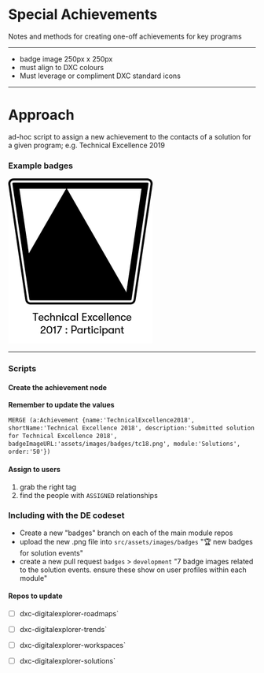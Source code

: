 # Special Achievements

Notes and methods for creating one-off achievements for key programs


---

- badge image 250px x 250px
- must align to DXC colours
- Must leverage or compliment DXC standard icons


---

# Approach
ad-hoc script to assign a new achievement to the contacts of a solution for a given program; e.g. Technical Excellence 2019



### Example badges

![](images/example.png)



---

### Scripts

#### Create the achievement node

**Remember to update the values**

~~~
MERGE (a:Achievement {name:'TechnicalExcellence2018', shortName:'Technical Excellence 2018', description:'Submitted solution for Technical Excellence 2018', badgeImageURL:'assets/images/badges/tc18.png', module:'Solutions', order:'50'})
~~~

#### Assign to users

1. grab the right tag
2. find the people with `ASSIGNED` relationships


### Including with the DE codeset

- Create a new "badges" branch on each of the main module repos
- upload the new .png file into `src/assets/images/badges`
    ":trophy: new badges for solution events"
- create a new pull request `badges` > `development`
"7 badge images related to the solution events.
ensure these show on user profiles within each module"

#### Repos to update

- [ ] dxc-digitalexplorer-roadmaps`
- [ ] dxc-digitalexplorer-trends`
- [ ] dxc-digitalexplorer-workspaces`
- [ ] dxc-digitalexplorer-solutions`

